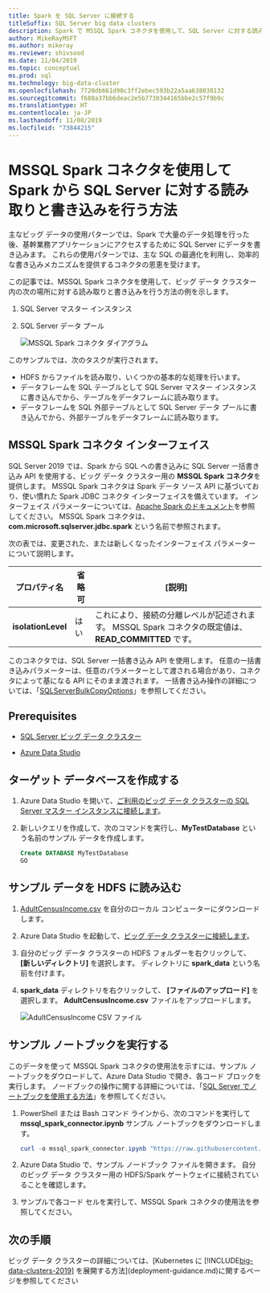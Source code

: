 ```yaml
---
title: Spark を SQL Server に接続する
titleSuffix: SQL Server big data clusters
description: Spark で MSSQL Spark コネクタを使用して、SQL Server に対する読み取りと書き込みを行う方法について学習します。
author: MikeRayMSFT
ms.author: mikeray
ms.reviewer: shivsood
ms.date: 11/04/2019
ms.topic: conceptual
ms.prod: sql
ms.technology: big-data-cluster
ms.openlocfilehash: 7720db661d90c3ff2ebec593b22a5aa638038132
ms.sourcegitcommit: f688a37bb6deac2e5b7730344165bbe2c57f9b9c
ms.translationtype: HT
ms.contentlocale: ja-JP
ms.lasthandoff: 11/08/2019
ms.locfileid: "73844215"
---
```

# <a name="how-to-read-and-write-to-sql-server-from-spark-using-the-mssql-spark-connector"></a>MSSQL Spark コネクタを使用して Spark から SQL Server に対する読み取りと書き込みを行う方法

主なビッグ データの使用パターンでは、Spark で大量のデータ処理を行った後、基幹業務アプリケーションにアクセスするために SQL Server にデータを書き込みます。 これらの使用パターンでは、主な SQL の最適化を利用し、効率的な書き込みメカニズムを提供するコネクタの恩恵を受けます。

この記事では、MSSQL Spark コネクタを使用して、ビッグ データ クラスター内の次の場所に対する読み取りと書き込みを行う方法の例を示します。

1. SQL Server マスター インスタンス
1. SQL Server データ プール

   ![MSSQL Spark コネクタ ダイアグラム](./media/spark-mssql-connector/mssql-spark-connector-diagram.png)

このサンプルでは、次のタスクが実行されます。

- HDFS からファイルを読み取り、いくつかの基本的な処理を行います。
- データフレームを SQL テーブルとして SQL Server マスター インスタンスに書き込んでから、テーブルをデータフレームに読み取ります。
- データフレームを SQL 外部テーブルとして SQL Server データ プールに書き込んでから、外部テーブルをデータフレームに読み取ります。

## <a name="mssql-spark-connector-interface"></a>MSSQL Spark コネクタ インターフェイス

SQL Server 2019 では、Spark から SQL への書き込みに SQL Server 一括書き込み API を使用する、ビッグ データ クラスター用の **MSSQL Spark コネクタ**を提供します。 MSSQL Spark コネクタは Spark データ ソース API に基づいており、使い慣れた Spark JDBC コネクタ インターフェイスを備えています。 インターフェイス パラメーターについては、[Apache Spark のドキュメント](http://spark.apache.org/docs/latest/sql-data-sources-jdbc.html)を参照してください。 MSSQL Spark コネクタは、**com.microsoft.sqlserver.jdbc.spark** という名前で参照されます。

次の表では、変更された、または新しくなったインターフェイス パラメーターについて説明します。

| プロパティ名 | 省略可 | [説明] |
|---|---|---|
| **isolationLevel** | はい | これにより、接続の分離レベルが記述されます。 MSSQL Spark コネクタの既定値は、**READ_COMMITTED** です。 |

このコネクタでは、SQL Server 一括書き込み API を使用します。 任意の一括書き込みパラメーターは、任意のパラメーターとして渡される場合があり、コネクタによって基になる API にそのまま渡されます。 一括書き込み操作の詳細については、「[SQLServerBulkCopyOptions]( ../connect/jdbc/using-bulk-copy-with-the-jdbc-driver.md#sqlserverbulkcopyoptions)」を参照してください。

## <a name="prerequisites"></a>Prerequisites

- [SQL Server ビッグ データ クラスター](deploy-get-started.md)

- [Azure Data Studio](https://aka.ms/getazuredatastudio)

## <a name="create-the-target-database"></a>ターゲット データベースを作成する

1. Azure Data Studio を開いて、[ご利用のビッグ データ クラスターの SQL Server マスター インスタンスに接続します](connect-to-big-data-cluster.md)。

1. 新しいクエリを作成して、次のコマンドを実行し、**MyTestDatabase** という名前のサンプル データを作成します。

   ```sql
   Create DATABASE MyTestDatabase
   GO
   ```

## <a name="load-sample-data-into-hdfs"></a>サンプル データを HDFS に読み込む

1. [AdultCensusIncome.csv](https://amldockerdatasets.azureedge.net/AdultCensusIncome.csv) を自分のローカル コンピューターにダウンロードします。

1. Azure Data Studio を起動して、[ビッグ データ クラスターに接続します](connect-to-big-data-cluster.md)。

1. 自分のビッグ データ クラスターの HDFS フォルダーを右クリックして、 **[新しいディレクトリ]** を選択します。 ディレクトリに **spark_data** という名前を付けます。

1. **spark_data** ディレクトリを右クリックして、 **[ファイルのアップロード]** を選択します。 **AdultCensusIncome.csv** ファイルをアップロードします。

   ![AdultCensusIncome CSV ファイル](./media/spark-mssql-connector/spark_data.png)

## <a name="run-the-sample-notebook"></a>サンプル ノートブックを実行する

このデータを使って MSSQL Spark コネクタの使用法を示すには、サンプル ノートブックをダウロードして、Azure Data Studio で開き、各コード ブロックを実行します。 ノードブックの操作に関する詳細については、「[SQL Server でノートブックを使用する方法](notebooks-guidance.md)」を参照してください。

1. PowerShell または Bash コマンド ラインから、次のコマンドを実行して **mssql_spark_connector.ipynb** サンプル ノートブックをダウンロードします。

   ```PowerShell
   curl -o mssql_spark_connector.ipynb "https://raw.githubusercontent.com/microsoft/sql-server-samples/master/samples/features/sql-big-data-cluster/spark/data-virtualization/mssql_spark_connector.ipynb"
   ```

1. Azure Data Studio で、サンプル ノードブック ファイルを開きます。 自分のビッグ データ クラスター用の HDFS/Spark ゲートウェイに接続されていることを確認します。

1. サンプルで各コード セルを実行して、MSSQL Spark コネクタの使用法を参照してください。

## <a name="next-steps"></a>次の手順

ビッグ データ クラスターの詳細については、[Kubernetes に [!INCLUDE[big-data-clusters-2019](../includes/ssbigdataclusters-ss-nover.md)] を展開する方法](deployment-guidance.md)に関するページを参照してください